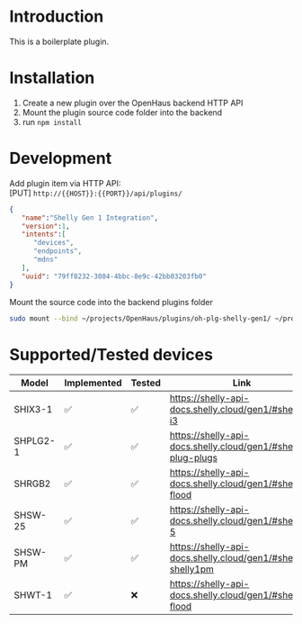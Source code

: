 # Introduction
This is a boilerplate plugin.

# Installation
1) Create a new plugin over the OpenHaus backend HTTP API
2) Mount the plugin source code folder into the backend
3) run `npm install`

# Development
Add plugin item via HTTP API:<br />
[PUT] `http://{{HOST}}:{{PORT}}/api/plugins/`
```json
{
   "name":"Shelly Gen 1 Integration",
   "version":1,
   "intents":[
      "devices",
      "endpoints",
      "mdns"
   ],
   "uuid": "79ff8232-3084-4bbc-8e9c-42bb03203fb0"
}
```
Mount the source code into the backend plugins folder
```sh
sudo mount --bind ~/projects/OpenHaus/plugins/oh-plg-shelly-gen1/ ~/projects/OpenHaus/backend/plugins/79ff8232-3084-4bbc-8e9c-42bb03203fb0/
```

# Supported/Tested devices

| Model    | Implemented | Tested | Link                                                         |
| -------- | ----------- | ------ | ------------------------------------------------------------ |
| SHIX3-1  | ✅           | ✅      | https://shelly-api-docs.shelly.cloud/gen1/#shelly-i3         |
| SHPLG2-1 | ✅           | ✅      | https://shelly-api-docs.shelly.cloud/gen1/#shelly-plug-plugs |
| SHRGB2   | ✅           | ✅      | https://shelly-api-docs.shelly.cloud/gen1/#shelly-flood      |
| SHSW-25  | ✅           | ✅      | https://shelly-api-docs.shelly.cloud/gen1/#shelly2-5         |
| SHSW-PM  | ✅           | ✅      | https://shelly-api-docs.shelly.cloud/gen1/#shelly1-shelly1pm |
| SHWT-1   | ✅           | ❌      | https://shelly-api-docs.shelly.cloud/gen1/#shelly-flood      |
